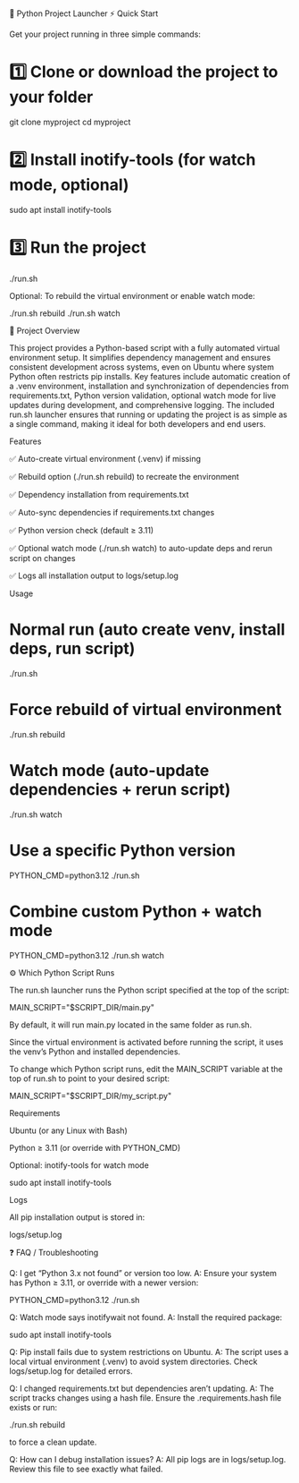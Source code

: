 🐍 Python Project Launcher
⚡ Quick Start

Get your project running in three simple commands:

# 1️⃣ Clone or download the project to your folder
git clone <repo-url> myproject
cd myproject

# 2️⃣ Install inotify-tools (for watch mode, optional)
sudo apt install inotify-tools

# 3️⃣ Run the project
./run.sh


Optional: To rebuild the virtual environment or enable watch mode:

./run.sh rebuild
./run.sh watch

📌 Project Overview

This project provides a Python-based script with a fully automated virtual environment setup. It simplifies dependency management and ensures consistent development across systems, even on Ubuntu where system Python often restricts pip installs. Key features include automatic creation of a .venv environment, installation and synchronization of dependencies from requirements.txt, Python version validation, optional watch mode for live updates during development, and comprehensive logging. The included run.sh launcher ensures that running or updating the project is as simple as a single command, making it ideal for both developers and end users.

Features

✅ Auto-create virtual environment (.venv) if missing

✅ Rebuild option (./run.sh rebuild) to recreate the environment

✅ Dependency installation from requirements.txt

✅ Auto-sync dependencies if requirements.txt changes

✅ Python version check (default ≥ 3.11)

✅ Optional watch mode (./run.sh watch) to auto-update deps and rerun script on changes

✅ Logs all installation output to logs/setup.log

Usage
# Normal run (auto create venv, install deps, run script)
./run.sh

# Force rebuild of virtual environment
./run.sh rebuild

# Watch mode (auto-update dependencies + rerun script)
./run.sh watch

# Use a specific Python version
PYTHON_CMD=python3.12 ./run.sh

# Combine custom Python + watch mode
PYTHON_CMD=python3.12 ./run.sh watch

⚙️ Which Python Script Runs

The run.sh launcher runs the Python script specified at the top of the script:

MAIN_SCRIPT="$SCRIPT_DIR/main.py"


By default, it will run main.py located in the same folder as run.sh.

Since the virtual environment is activated before running the script, it uses the venv’s Python and installed dependencies.

To change which Python script runs, edit the MAIN_SCRIPT variable at the top of run.sh to point to your desired script:

MAIN_SCRIPT="$SCRIPT_DIR/my_script.py"

Requirements

Ubuntu (or any Linux with Bash)

Python ≥ 3.11 (or override with PYTHON_CMD)

Optional: inotify-tools for watch mode

sudo apt install inotify-tools

Logs

All pip installation output is stored in:

logs/setup.log

❓ FAQ / Troubleshooting

Q: I get “Python 3.x not found” or version too low.
A: Ensure your system has Python ≥ 3.11, or override with a newer version:

PYTHON_CMD=python3.12 ./run.sh


Q: Watch mode says inotifywait not found.
A: Install the required package:

sudo apt install inotify-tools


Q: Pip install fails due to system restrictions on Ubuntu.
A: The script uses a local virtual environment (.venv) to avoid system directories. Check logs/setup.log for detailed errors.

Q: I changed requirements.txt but dependencies aren’t updating.
A: The script tracks changes using a hash file. Ensure the .requirements.hash file exists or run:

./run.sh rebuild


to force a clean update.

Q: How can I debug installation issues?
A: All pip logs are in logs/setup.log. Review this file to see exactly what failed.
